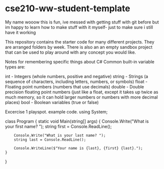 # cse210-ww-student-template
My name wooow this is fun, ive messed with getting stuff with git before but im happy to learn how to make stuff with it myself- just to make sure i still have it working


This repository contains the starter code for many different projects. They are arranged folders by week. There is also an an empty sandbox project that can be used to play around with any concept you would like.

Notes for remembering specific things about C#
Common built-in variable types are:

int - Integers (whole numbers, positive and negative)
string - Strings (a sequence of characters, including letters, numbers, or symbols)
float - Floating point numbers (numbers that use decimals)
double - Double precision floating point numbers (just like a float, except it takes up twice as much memory, so it can hold larger numbers or numbers with more decimal places)
bool - Boolean variables (true or false)



Excercise 1 playspot.
example code.
using System;

class Program
{
    static void Main(string[] args)
    {
        Console.Write("What is your first name? ");
        string first = Console.ReadLine();

        Console.Write("What is your last name? ");
        string last = Console.ReadLine();

        Console.WriteLine($"Your name is {last}, {first} {last}.");
    }
}